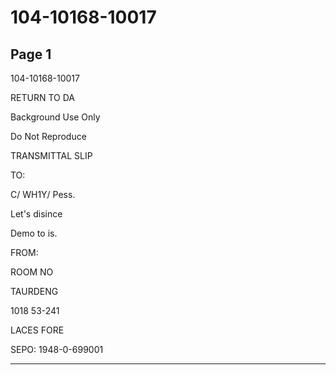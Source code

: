 # 104-10168-10017

## Page 1

104-10168-10017

RETURN TO DA

Background Use Only

Do Not Reproduce

TRANSMITTAL SLIP

TO:

C/ WH1Y/ Pess.

Let's disince

Demo to is.

FROM:

ROOM NO

TAURDENG

1018 53-241

LACES FORE

SEPO: 1948-0-699001

---

